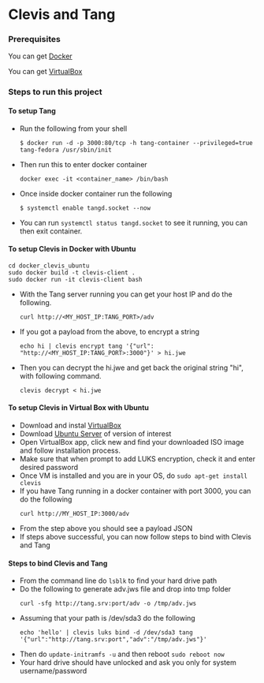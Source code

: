 # Clevis and Tang

### Prerequisites
  You can get [Docker](https://docs.docker.com/get-docker/)

  You can get [VirtualBox](https://www.virtualbox.org/)

### Steps to run this project

#### To setup Tang
  * Run the following from your shell
      ```
      $ docker run -d -p 3000:80/tcp -h tang-container --privileged=true tang-fedora /usr/sbin/init
      ```
  * Then run this to enter docker container
      ```
      docker exec -it <container_name> /bin/bash
      ```
  * Once inside docker container run the following
      ```
      $ systemctl enable tangd.socket --now
      ```
  * You can run `systemctl status tangd.socket` to see it running, you can then exit container.

#### To setup Clevis in Docker with Ubuntu
    cd docker_clevis_ubuntu
    sudo docker build -t clevis-client .
    sudo docker run -it clevis-client bash

  * With the Tang server running you can get your host IP and do the following.

    ```
    curl http://<MY_HOST_IP:TANG_PORT>/adv
    ```
  * If you got a payload from the above, to encrypt a string
    ```
    echo hi | clevis encrypt tang '{"url": "http://<MY_HOST_IP:TANG_PORT>:3000"}' > hi.jwe
    ```
  * Then you can decrypt the hi.jwe and get back the original string "hi", with following command.
    ```
    clevis decrypt < hi.jwe
    ```

#### To setup Clevis in Virtual Box with Ubuntu

  * Download and instal [VirtualBox](https://www.virtualbox.org/)
  * Download [Ubuntu Server](https://ubuntu.com/download/server) of version of interest
  * Open VirtualBox app, click new and find your downloaded ISO image and follow installation process.
  * Make sure that when prompt to add LUKS encryption, check it and enter desired password
  * Once VM is installed and you are in your OS, do `sudo apt-get install clevis`
  * If you have Tang running in a docker container with port 3000, you can do the following
      ```
      curl http://MY_HOST_IP:3000/adv
      ```
  * From the step above you should see a payload JSON
  * If steps above successful, you can now follow steps to bind with Clevis and Tang

#### Steps to bind Clevis and Tang
  * From the command line do `lsblk` to find your hard drive path
  * Do the following to generate adv.jws file and drop into tmp folder
      ```
      curl -sfg http://tang.srv:port/adv -o /tmp/adv.jws
      ```
  * Assuming that your path is /dev/sda3 do the following
      ```
      echo 'hello' | clevis luks bind -d /dev/sda3 tang '{"url":"http://tang.srv:port","adv":"/tmp/adv.jws"}'
      ```
  * Then do `update-initramfs -u` and then reboot `sudo reboot now`
  * Your hard drive should have unlocked and ask you only for system username/password